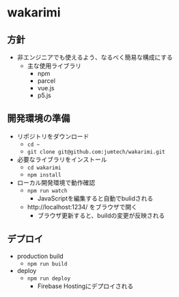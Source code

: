 # wakarimi
## 方針
- 非エンジニアでも使えるよう、なるべく簡易な構成にする
    - 主な使用ライブラリ
        - npm
        - parcel
        - vue.js
        - p5.js

## 開発環境の準備
- リポジトリをダウンロード
    - `cd ~`
    - `git clone git@github.com:jumtech/wakarimi.git`
- 必要なライブラリをインストール
    - `cd wakarimi`
    - `npm install`
- ローカル開発環境で動作確認
    - `npm run watch`
        - JavaScriptを編集すると自動でbulidされる
    - http://localhost:1234/ をブラウザで開く
        - ブラウザ更新すると、buildの変更が反映される

## デプロイ
- production build
    - `npm run build`
- deploy
    - `npm run deploy`
        - Firebase Hostingにデプロイされる
